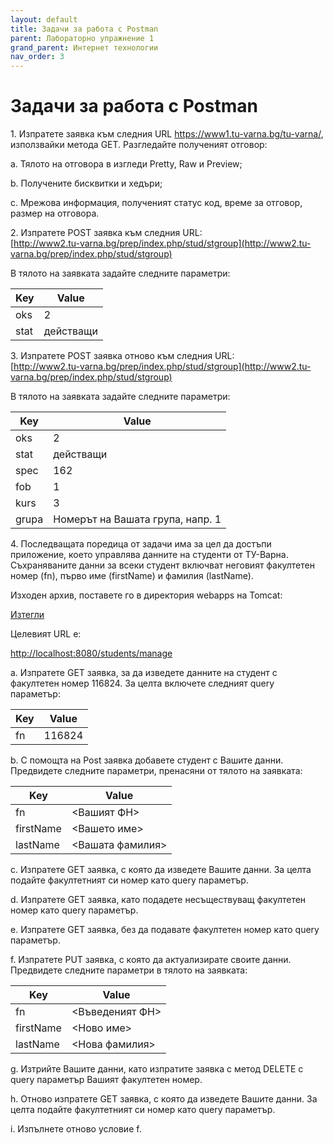 ```yaml
---
layout: default
title: Задачи за работа с Postman
parent: Лабораторно упражнение 1
grand_parent: Интернет технологии
nav_order: 3
---
```


# Задачи за работа с Postman

1\.      Изпратете заявка към следния URL https://www1.tu-varna.bg/tu-varna/, използвайки метода GET. Разгледайте полученият отговор:

a.      Тялото на отговора в изгледи Pretty, Raw и Preview;

b.      Получените бисквитки и хедъри;

c.      Мрежова информация, полученият статус код, време за отговор, размер на отговора.



2\.      Изпратете POST заявка към следния URL:\
[http://www2.tu-varna.bg/prep/index.php/stud/stgroup](http://www2.tu-varna.bg/prep/index.php/stud/stgroup)

В тялото на заявката задайте следните параметри:

| Key  | Value     |
| ---- | --------- |
| oks  | 2         |
| stat | действащи |



3\.      Изпратете POST заявка отново към следния URL:\
[http://www2.tu-varna.bg/prep/index.php/stud/stgroup](http://www2.tu-varna.bg/prep/index.php/stud/stgroup)

В тялото на заявката задайте следните параметри:

| Key   | Value                            |
| ----- | -------------------------------- |
| oks   | 2                                |
| stat  | действащи                        |
| spec  | 162                              |
| fob   | 1                                |
| kurs  | 3                                |
| grupa | Номерът на Вашата група, напр. 1 |



4\.      Последващата поредица от задачи има за цел да достъпи приложение, което управлява данните на студенти от ТУ-Варна. Съхраняваните данни за всеки студент включват неговият факултетен номер (fn), първо име (firstName) и фамилия (lastName). 

Изходен архив, поставете го в директория webapps на Tomcat: 

[Изтегли](../../../assets/students.war)

Целевият URL e:

[http://localhost:8080/students/manage](http://localhost:8080/students/manage)

a.      Изпратете GET заявка, за да изведете данните на студент с факултетен номер 116824. За целта включете следният query параметър:

| Key | Value  |
| --- | ------ |
| fn  | 116824 |

b.      С помощта на Post заявка добавете студент с Вашите данни. Предвидете следните параметри, пренасяни от тялото на заявката:

| Key       | Value            |
| --------- | ---------------- |
| fn        | <Вашият ФН>      |
| firstName | <Вашето име>     |
| lastName  | <Вашата фамилия> |



c.      Изпратете GET заявка, с която да изведете Вашите данни. За целта подайте факултетният си номер като query параметър.

d.      Изпратете GET заявка, като подадете несъществуващ факултетен номер като query параметър.

e.      Изпратете GET заявка, без да подавате факултетен номер като query параметър.

f.       Изпратете PUT заявка, с която да актуализирате своите данни. Предвидете следните параметри в тялото на заявката:

| Key       | Value           |
| --------- | --------------- |
| fn        | <Въведеният ФН> |
| firstName | <Ново име>      |
| lastName  | <Нова фамилия>  |

g.      Изтрийте Вашите данни, като изпратите заявка с метод DELETE с query параметър Вашият факултетен номер.

h.      Отново изпратете GET заявка, с която да изведете Вашите данни. За целта подайте факултетният си номер като query параметър.

i.       Изпълнете отново условие f.
